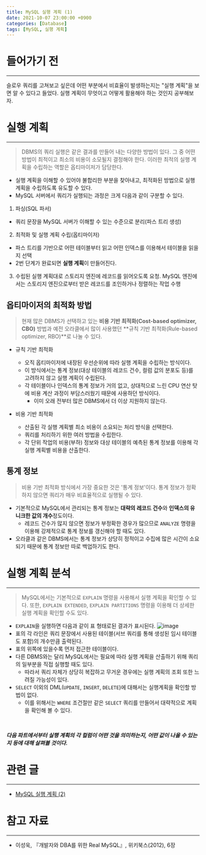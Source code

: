 ```yaml
---
title: MySQL 실행 계획 (1)
date: 2021-10-07 23:00:00 +0900
categories: [Database]
tags: [MySQL, 실행 계획]
---
```


# 들어가기 전
---
슬로우 쿼리를 고쳐보고 싶은데 어떤 부분에서 비효율이 발생하는지는 "실행 계획"을 보면 알 수 있다고 들었다. 실행 계획이 무엇이고 어떻게 활용해야 하는 것인지 공부해보자.


# 실행 계획
---
> DBMS의 쿼리 실행은 같은 결과를 만들어 내는 다양한 방법이 있다. 그 중 어떤 방법이 최적이고 최소의 비용이 소모될지 결정해야 한다.
> 이러한 최적의 실행 계획을 수립하는 역할은 옵티마이저가 담당한다.

- 실행 계획을 이해할 수 있어야 불합리한 부분을 찾아내고, 최적화된 방법으로 실행 계획을 수립하도록 유도할 수 있다.
- MySQL 서버에서 쿼리가 실행되는 과정은 크게 다음과 같이 구분할 수 있다.

1. 파싱(SQL 파서)
- 쿼리 문장을 MySQL 서버가 이해할 수 있는 수준으로 분리(파스 트리 생성)

2. 최적화 및 실행 계획 수립(옵티마이저)
- 파스 트리를 기반으로 어떤 테이블부터 읽고 어떤 인덱스를 이용해서 테이블을 읽을지 선택
- 2번 단계가 완료되면 **실행 계획**이 만들어진다.

3. 수립된 실행 계획대로 스토리지 엔진에 레코드를 읽어오도록 요청. MySQL 엔진에서는 스토리지 엔진으로부터 받은 레코드를 조인하거나 정렬하는 작업 수행

## 옵티마이저의 최적화 방법
> 현재 많은 DBMS가 선택하고 있는 **비용 기반 최적화(Cost-based optimizer, CBO)** 방법과 예전 오라클에서 많이 사용했던 **규칙 기반 최적화(Rule-based optimizer, RBO)**로 나눌 수 있다.

- 규칙 기반 최적화
  - 오직 옵티마이저에 내장된 우선순위에 따라 실행 계획을 수립하는 방식이다.
  - 이 방식에서는 통계 정보(대상 테이블의 레코드 건수, 컬럼 값의 분포도 등)를 고려하지 않고 실행 계획이 수립된다.
  - 각 테이블이나 인덱스의 통계 정보가 거의 없고, 상대적으로 느린 CPU 연산 탓에 비용 계산 과정이 부담스러웠기 때문에 사용하던 방식이다.
    - 이미 오래 전부터 많은 DBMS에서 더 이상 지원하지 않는다.

- 비용 기반 최적화
  - 산출된 각 실행 계획별 최소 비용이 소요되는 처리 방식을 선택한다.
  - 쿼리를 처리하기 위한 여러 방법을 수립한다.
  - 각 단위 작업의 비용(부하) 정보와 대상 테이블의 예측된 통계 정보를 이용해 각 실행 계획별 비용을 산출한다.


## 통계 정보
> 비용 기반 최적화 방식에서 가장 중요한 것은 '통계 정보'이다. 통계 정보가 정확하지 않으면 쿼리가 매우 비효율적으로 실행될 수 있다.

- 기본적으로 MySQL에서 관리되는 통계 정보는 **대략의 레코드 건수**와 **인덱스의 유니크한 값의 개수**정도이다.
  - 레코드 건수가 많지 않으면 정보가 부정확한 경우가 많으므로 `ANALYZE` 명령을 이용해 강제적으로 통계 정보를 갱신해야 할 때도 있다.
- 오라클과 같은 DBMS에서는 통계 정보가 상당히 정적이고 수집에 많은 시간이 소요되기 때문에 통계 정보만 따로 백업하기도 한다.


# 실행 계획 분석
---
> MySQL에서는 기본적으로 `EXPLAIN` 명령을 사용해서 실행 계획을 확인할 수 있다. 또한, `EXPLAIN EXTENDED`, `EXPLAIN PARTITIONS` 명령을 이용해 더 상세한 실행 계획을 확인할 수도 있다.

- `EXPLAIN`을 실행하면 다음과 같이 표 형태로된 결과가 표시된다.
![image](https://user-images.githubusercontent.com/64415489/136666900-246f4aea-a076-4e1e-b126-6446a4a09b1e.png)
- 표의 각 라인은 쿼리 문장에서 사용된 테이블(서브 쿼리를 통해 생성된 임시 테이블도 포함)의 개수만큼 출력된다.
- 표의 위쪽에 있을수록 먼저 접근한 테이블이다.
- 다른 DBMS와는 달리 MySQL에서는 필요에 따라 실행 계획을 산출하기 위해 쿼리의 일부분을 직접 실행할 때도 있다.
  - 따라서 쿼리 자체가 상당히 복잡하고 무거운 경우에는 실행 계획의 조회 또한 느려질 가능성이 있다.
- `SELECT` 이외의 DML(`UPDATE`, `INSERT`, `DELETE`)에 대해서는 실행계획을 확인할 방법이 없다.
  - 이를 위해서는 `WHERE` 조건절만 같은 `SELECT` 쿼리를 만들어서 대략적으로 계획을 확인해 볼 수 있다.

<br>

***다음 파트에서부터 실행 계획의 각 컬럼이 어떤 것을 의미하는지, 어떤 값이 나올 수 있는지 등에 대해 살펴볼 것이다.***

# 관련 글
---
- [MySQL 실행 계획 (2)](https://zz9z9.github.io/posts/execution-plan-part2/)

# 참고 자료
---
- 이성욱, 『개발자와 DBA를 위한 Real MySQL』, 위키북스(2012), 6장
